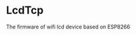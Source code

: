 # LcdTcp
The firmware of wifi lcd device based on ESP8266
<!--stackedit_data:
eyJoaXN0b3J5IjpbMTQ4NDk2MTcwNl19
-->